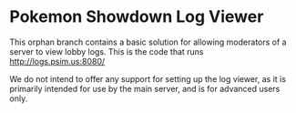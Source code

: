 # Pokemon Showdown Log Viewer

This orphan branch contains a basic solution for allowing moderators
of a server to view lobby logs. This is the code that runs
http://logs.psim.us:8080/

We do not intend to offer any support for setting up the log viewer,
as it is primarily intended for use by the main server, and is for
advanced users only.
